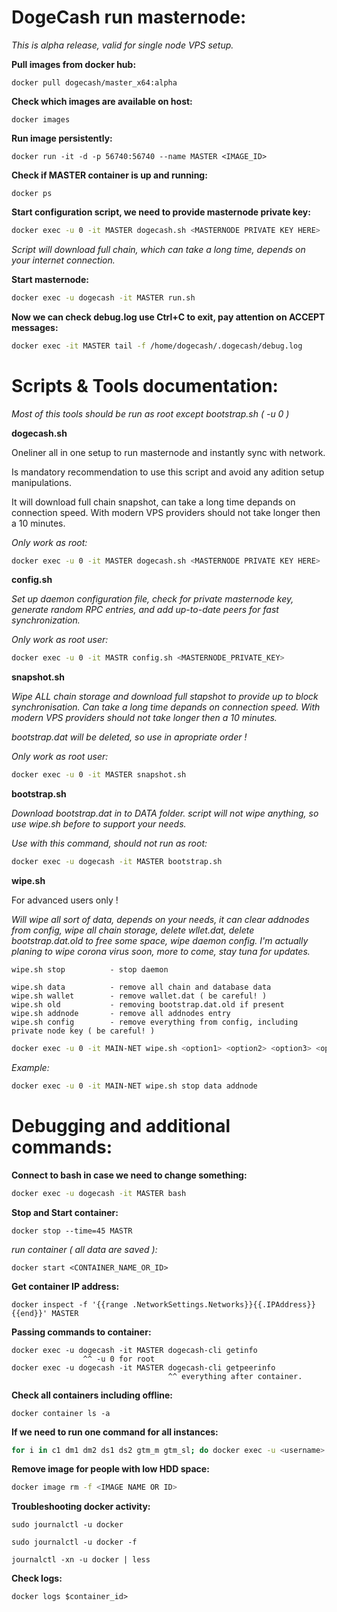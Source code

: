 # DogeCash run masternode:

_This is alpha release, valid for single node VPS setup._

**Pull images from docker hub:**

```docker
docker pull dogecash/master_x64:alpha
```

**Check which images are available on host:**

```docker
docker images
```

**Run image persistently:**

```docker
docker run -it -d -p 56740:56740 --name MASTER <IMAGE_ID>
```

**Check if MASTER container is up and running:**

```docker
docker ps
```

**Start configuration script, we need to provide masternode private key:**

```bash
docker exec -u 0 -it MASTER dogecash.sh <MASTERNODE PRIVATE KEY HERE>
```

_Script will download full chain, which can take a long time, depends on your internet connection._

**Start masternode:**

```bash
docker exec -u dogecash -it MASTER run.sh
```

**Now we can check debug.log use Ctrl+C to exit, pay attention on ACCEPT messages:**

```bash
docker exec -it MASTER tail -f /home/dogecash/.dogecash/debug.log
```

# Scripts & Tools documentation:

_Most of this tools should be run as root except bootstrap.sh ( -u 0 )_

**dogecash.sh**

Oneliner all in one setup to run masternode and instantly sync with network.

Is mandatory recommendation to use this script and avoid any adition setup manipulations.

It will download full chain snapshot, can take a long time depands on connection speed.
With modern VPS providers should not take longer then a 10 minutes.

_Only work as root:_

```bash
docker exec -u 0 -it MASTER dogecash.sh <MASTERNODE PRIVATE KEY HERE>
```

**config.sh**

_Set up daemon configuration file, check for private masternode key,_
_generate random RPC entries, and add up-to-date peers for fast synchronization._

_Only work as root user:_

```bash
docker exec -u 0 -it MASTR config.sh <MASTERNODE_PRIVATE_KEY>
```

**snapshot.sh**

_Wipe ALL chain storage and download full stapshot to provide up to block synchronisation._
_Can take a long time depands on connection speed._
_With modern VPS providers should not take longer then a 10 minutes._

_bootstrap.dat will be deleted, so use in apropriate order !_

_Only work as root user:_

```bash
docker exec -u 0 -it MASTER snapshot.sh
```

**bootstrap.sh**

_Download bootstrap.dat in to DATA folder._
_script will not wipe anything, so use wipe.sh before to support your needs._

_Use with this command, should not run as root:_

```bash
docker exec -u dogecash -it MASTER bootstrap.sh
```

**wipe.sh**

For advanced users only !

_Will wipe all sort of data, depends on your needs, it can clear addnodes from config,_
_wipe all chain storage, delete wllet.dat, delete bootstrap.dat.old to free some space, wipe daemon config._
_I'm actually planing to wipe corona virus soon, more to come, stay tuna for updates._

```
wipe.sh stop          - stop daemon

wipe.sh data          - remove all chain and database data
wipe.sh wallet        - remove wallet.dat ( be careful! )
wipe.sh old           - removing bootstrap.dat.old if present
wipe.sh addnode       - remove all addnodes entry
wipe.sh config        - remove everything from config, including private node key ( be careful! )
```

```bash
docker exec -u 0 -it MAIN-NET wipe.sh <option1> <option2> <option3> <option4> ...
```

_Example:_

```bash
docker exec -u 0 -it MAIN-NET wipe.sh stop data addnode
```

# Debugging and additional commands:

**Connect to bash in case we need to change something:**

```bash
docker exec -u dogecash -it MASTER bash
```

**Stop and Start container:**

```docker
docker stop --time=45 MASTR
```

_run container ( all data are saved ):_

```docker
docker start <CONTAINER_NAME_OR_ID>
```

**Get container IP address:**

```docker
docker inspect -f '{{range .NetworkSettings.Networks}}{{.IPAddress}}{{end}}' MASTER
```

**Passing commands to container:**

```docker
docker exec -u dogecash -it MASTER dogecash-cli getinfo
                ^^ -u 0 for root
docker exec -u dogecash -it MASTER dogecash-cli getpeerinfo
                                   ^^ everything after container.
```

**Check all containers including offline:**

```docker
docker container ls -a
```

**If we need to run one command for all instances:**

```bash
for i in c1 dm1 dm2 ds1 ds2 gtm_m gtm_sl; do docker exec -u <username> -it $i /bin/bash -c "whatever we need to do"; done
```

**Remove image for people with low HDD space:**

```bash
docker image rm -f <IMAGE NAME OR ID>
```

**Troubleshooting docker activity:**

```docker
sudo journalctl -u docker

sudo journalctl -u docker -f

journalctl -xn -u docker | less
```

**Check logs:**

```docker
docker logs $container_id>
```
